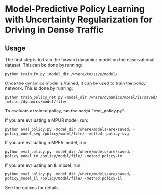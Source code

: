 # Model-Predictive Policy Learning with Uncertainty Regularization for Driving in Dense Traffic

## Usage

The first step is to train the forward dynamics model on the observational dataset. This can be done by running:

```
python train_fm.py -model_dir /where/to/save/model/
```

Once the dynamics model is trained, it can be used to train the policy network. This is done by running:

```
python train_policy_net.py -model_dir /where/dynamics/model/is/saved/ -mfile /dynamics/model/file/
```

To evaluate a trained policy, run the script "eval_policy.py". 

If you are evaluating a MPUR model, run:

```
python eval_policy.py -model_dir /where/models/are/saved/ -policy_model_svg /policy/model/file/ -method -policy-svg
```

If you are evaluating a MPER model, run:

```
python eval_policy.py -model_dir /where/models/are/saved/ -policy_model_tm /policy/model/file/ -method policy-tm
```

If you are evaluating an IL model, run:

```
python eval_policy.py -model_dir /where/models/are/saved/ -policy_model_il /policy/model/file/ -method policy-il
```


See the options for details. 

